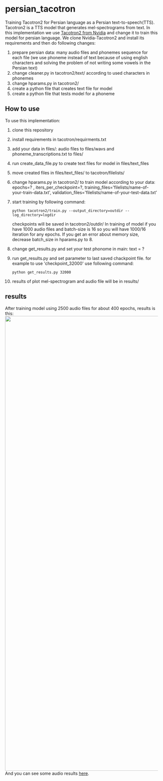 # persian_tacotron
Training Tacotron2 for Persian language as a Persian text-to-speech(TTS).
Tacotron2 is a TTS model that generates mel-spectrograms from text.
In this implementation we use [Tacotron2 from Nvidia](https://github.com/NVIDIA/tacotron2) and change it to train this model for persian language.
We clone Nvidia-Tacotron2 and install its requirements and then do following changes:
1. prepare persian data: many audio files and phonemes sequence for each file (we use phoneme instead of text because of using english characters and solving the problem of not writing some vowels in the Persian text)
2. change cleaner.py in tacotron2/text/ according to used characters in phonemes
3. change hparams.py in tacotron2/
4. create a python file that creates text file for model
5. create a python file that tests model for a phoneme


## How to use
To use this implementation:
1. clone this repository
2. install requirements in tacotron/requirments.txt 
3. add your data in files/: audio files to files/wavs and phoneme_transcriptions.txt to files/
4. run create_data_file.py to create text files for model in files/text_files 
5. move created files in files/text_files/ to tacotron/filelists/
6. change hparams.py in tacotron2/ to train model according to your data: epochs=? , iters_per_checkpoint=?, training_files='filelists/name-of-your-train-data.txt', validation_files='filelists/name-of-your-test-data.txt'
7. start training by following command:
    ```
    python tacotron2/train.py --output_directory=outdir --log_directory=logdir
    ```
    checkpoints will be saved in tacotron2/outdir/
    In training of model if you have 1000 audio files and batch-size is 16 so you will have 1000/16 iteration for any epochs.
    If you get an error about memory size, decrease batch_size in hparams.py to 8.
  
8. change get_results.py and set your test phonome in main: text = ?
9. run get_results.py and set parameter to last saved chackpoint file. for example to use 'checkpoint_32000' use following command:
    ```
    python get_results.py 32000
    ```
10. results of plot mel-spectrogram and audio file will be in results/


## results
After training model using 2500 audio files for about 400 epochs, results is this:
<img src="https://github.com/majidAdibian77/persian_tacotron/blob/master/result/plots/output_test2_56000(1634039244.8246922).jpg" width="1500"> 
And you can see some audio results [here](https://github.com/majidAdibian77/persian_tacotron/tree/master/result/wavs/).

